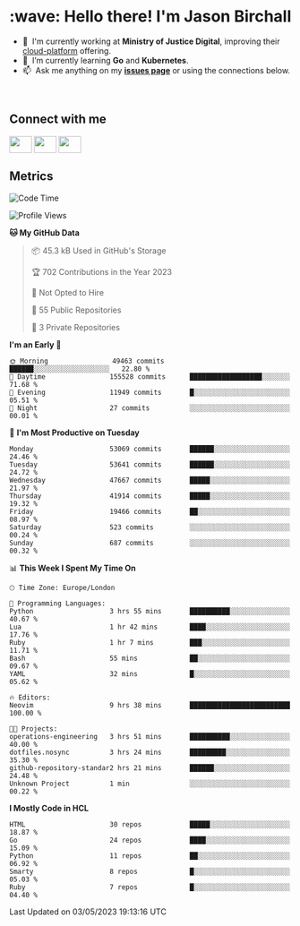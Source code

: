 <h1 align="left" id="jason-title">:wave: Hello there! I'm Jason Birchall</h1>

- :office: &nbsp;I'm currently working at **Ministry of Justice Digital**, improving their [cloud-platform](https://github.com/ministryofjustice/cloud-platform) offering.
- :seedling: &nbsp;I’m currently learning **Go** and **Kubernetes**.
- :mailbox: &nbsp;Ask me anything on my **[issues page]** or using the connections below.


<br>

<h2>Connect with me</h2>
<p>
<a href="https://twitter.com/jsonBirchall" target="blank"><img align="center" src="https://cdn.jsdelivr.net/npm/simple-icons@3.0.1/icons/twitter.svg" alt="" height="30" width="40" /></a>
<a href="https://keybase.io/json0" target="blank"><img align="center" src="https://cdn.jsdelivr.net/npm/simple-icons@3.0.1/icons/keybase.svg" alt="" height="30" width="40" /></a>
<a href="https://www.reddit.com/user/kakorate" target="blank"><img align="center" src="https://cdn.jsdelivr.net/npm/simple-icons@3.0.1/icons/reddit.svg" alt="" height="30" width="40" /></a>
</p>

<h2>Metrics</h2>

<!--START_SECTION:waka-->
![Code Time](http://img.shields.io/badge/Code%20Time-1%2C019%20hrs%2047%20mins-blue)

![Profile Views](http://img.shields.io/badge/Profile%20Views-0-blue)

**🐱 My GitHub Data** 

> 📦 45.3 kB Used in GitHub's Storage 
 > 
> 🏆 702 Contributions in the Year 2023
 > 
> 🚫 Not Opted to Hire
 > 
> 📜 55 Public Repositories 
 > 
> 🔑 3 Private Repositories 
 > 
**I'm an Early 🐤** 

```text
🌞 Morning                49463 commits       ██████░░░░░░░░░░░░░░░░░░░   22.80 % 
🌆 Daytime                155528 commits      ██████████████████░░░░░░░   71.68 % 
🌃 Evening                11949 commits       █░░░░░░░░░░░░░░░░░░░░░░░░   05.51 % 
🌙 Night                  27 commits          ░░░░░░░░░░░░░░░░░░░░░░░░░   00.01 % 
```
📅 **I'm Most Productive on Tuesday** 

```text
Monday                   53069 commits       ██████░░░░░░░░░░░░░░░░░░░   24.46 % 
Tuesday                  53641 commits       ██████░░░░░░░░░░░░░░░░░░░   24.72 % 
Wednesday                47667 commits       █████░░░░░░░░░░░░░░░░░░░░   21.97 % 
Thursday                 41914 commits       █████░░░░░░░░░░░░░░░░░░░░   19.32 % 
Friday                   19466 commits       ██░░░░░░░░░░░░░░░░░░░░░░░   08.97 % 
Saturday                 523 commits         ░░░░░░░░░░░░░░░░░░░░░░░░░   00.24 % 
Sunday                   687 commits         ░░░░░░░░░░░░░░░░░░░░░░░░░   00.32 % 
```


📊 **This Week I Spent My Time On** 

```text
🕑︎ Time Zone: Europe/London

💬 Programming Languages: 
Python                   3 hrs 55 mins       ██████████░░░░░░░░░░░░░░░   40.67 % 
Lua                      1 hr 42 mins        ████░░░░░░░░░░░░░░░░░░░░░   17.76 % 
Ruby                     1 hr 7 mins         ███░░░░░░░░░░░░░░░░░░░░░░   11.71 % 
Bash                     55 mins             ██░░░░░░░░░░░░░░░░░░░░░░░   09.67 % 
YAML                     32 mins             █░░░░░░░░░░░░░░░░░░░░░░░░   05.62 % 

🔥 Editors: 
Neovim                   9 hrs 38 mins       █████████████████████████   100.00 % 

🐱‍💻 Projects: 
operations-engineering   3 hrs 51 mins       ██████████░░░░░░░░░░░░░░░   40.00 % 
dotfiles.nosync          3 hrs 24 mins       █████████░░░░░░░░░░░░░░░░   35.30 % 
github-repository-standar2 hrs 21 mins       ██████░░░░░░░░░░░░░░░░░░░   24.48 % 
Unknown Project          1 min               ░░░░░░░░░░░░░░░░░░░░░░░░░   00.22 % 
```

**I Mostly Code in HCL** 

```text
HTML                     30 repos            █████░░░░░░░░░░░░░░░░░░░░   18.87 % 
Go                       24 repos            ████░░░░░░░░░░░░░░░░░░░░░   15.09 % 
Python                   11 repos            ██░░░░░░░░░░░░░░░░░░░░░░░   06.92 % 
Smarty                   8 repos             █░░░░░░░░░░░░░░░░░░░░░░░░   05.03 % 
Ruby                     7 repos             █░░░░░░░░░░░░░░░░░░░░░░░░   04.40 % 
```




 Last Updated on 03/05/2023 19:13:16 UTC
<!--END_SECTION:waka-->

<!-- links -->

[issues page]: https://github.com/jasonBirchall/jasonBirchall/issues "jasonBirchall/issues"
